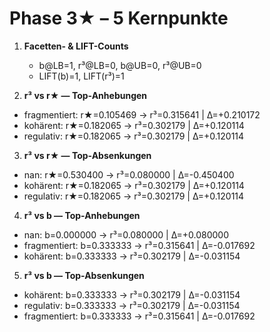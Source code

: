 # Phase 3★ – 5 Kernpunkte

1) **Facetten- & LIFT-Counts**
   - b@LB=1, r³@LB=0, b@UB=0, r³@UB=0
   - LIFT(b)=1, LIFT(r³)=1

2) **r³ vs r★ — Top-Anhebungen**
- fragmentiert: r★=0.105469 → r³=0.315641 | Δ=+0.210172
- kohärent: r★=0.182065 → r³=0.302179 | Δ=+0.120114
- regulativ: r★=0.182065 → r³=0.302179 | Δ=+0.120114

3) **r³ vs r★ — Top-Absenkungen**
- nan: r★=0.530400 → r³=0.080000 | Δ=-0.450400
- kohärent: r★=0.182065 → r³=0.302179 | Δ=+0.120114
- regulativ: r★=0.182065 → r³=0.302179 | Δ=+0.120114

4) **r³ vs b — Top-Anhebungen**
- nan: b=0.000000 → r³=0.080000 | Δ=+0.080000
- fragmentiert: b=0.333333 → r³=0.315641 | Δ=-0.017692
- kohärent: b=0.333333 → r³=0.302179 | Δ=-0.031154

5) **r³ vs b — Top-Absenkungen**
- kohärent: b=0.333333 → r³=0.302179 | Δ=-0.031154
- regulativ: b=0.333333 → r³=0.302179 | Δ=-0.031154
- fragmentiert: b=0.333333 → r³=0.315641 | Δ=-0.017692
